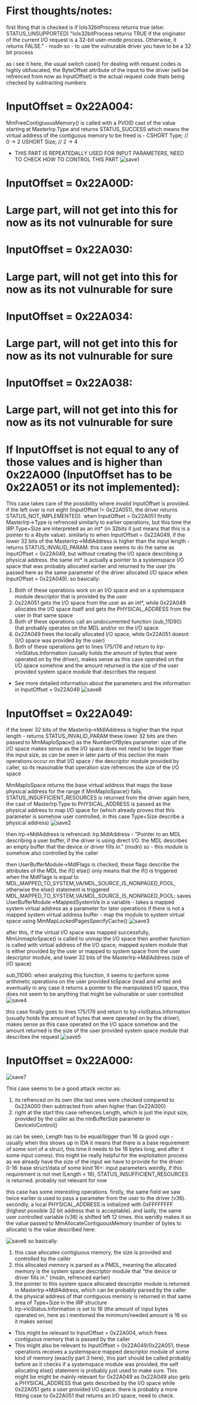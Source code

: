 # First thoughts/notes:
first thing that is checked is if IoIs32bitProcess returns true (else: STATUS_UNSUPPORTED)
"IoIs32bitProcess returns TRUE if the originator of the current I/O request is a 32-bit user-mode process.
 Otherwise, it returns FALSE." - msdn
so - to use the vulnurable driver you have to be a 32 bit process

as i see it here, the usual switch case() for dealing with request codes is highly obfuscated, the ByteOffset
attribute of the input to the driver (will be refrenced from now as InputOffset) is the actual request code thats being checked by
subtracting numbers

# InputOffset = 0x22A004:
MmFreeContigiuousMemory() is called with a PVOID cast of the value starting at MasterIrp.Type and returns STATUS_SUCCESS
which means the virtual address of the contiguous memory to be freed is -
CSHORT                    Type;  // 0 -> 2
USHORT                    Size;  // 2 -> 4
 * THIS PART IS REPEATEDALLY USED FOR INPUT PARAMETERS, NEED TO CHECK HOW TO CONTROL THIS PART
![save1](https://github.com/shaygitub/VulnDrivers/assets/122000611/f59fcc6c-9887-4801-8cad-9f8f130bbf83)


# InputOffset = 0x22A00D:
# Large part, will not get into this for now as its not vulnurable for sure

# InputOffset = 0x22A030:
# Large part, will not get into this for now as its not vulnurable for sure

# InputOffset = 0x22A034:
# Large part, will not get into this for now as its not vulnurable for sure

# InputOffset = 0x22A038:
# Large part, will not get into this for now as its not vulnurable for sure

# If InputOffset is not equal to any of those values and is higher than 0x22A000 (InputOffset has to be 0x22A051 or its not implemented):
This case takes care of the possibility where invalid InputOffset is provided. if the left over is not eight (InputOffset != 0x22A051),
the driver returns STATUS_NOT_IMPLEMENTED). when InputOffset = 0x22A051 firstly MasterIrp->Type is refrenced similarly to earlier operations,
but this time the IRP.Type+Size are interpreted as an int* (in 32bits it just means that this is a pointer to a 4byte value).
similarly to when InputOffset = 0x22A049, if the lower 32 bits of the MasterIrp->MdlAddress is higher than the input length - returns STATUS_INVALID_PARAM.
this case seems to do the same as InputOffset = 0x22A049, but without creating the I/O space describing a physical address. the same int* is actually
a pointer to a systemspace I/O space that was probably allocated earlier and returned to the user (its passed here as the same parameter of the driver allocated I/O space
when InputOffset = 0x22A049).
so basically:
1) Both of these operations work on an I/O space and on a systemspace module descriptor that is provided by the user
2) 0x22A051 gets the I/O space from the user as an int*, while 0x22A049 allocates the I/O space itself and gets the PHYSICAL_ADDRESS from the user in that same space
3) Both of these operations call an undocumented function (sub_11D90) that probably operates on the MDL and/or on the I/O space
4) 0x22A049 frees the locally allocated I/O space, while 0x22A051 doesnt (I/O space was provided by the user)
5) Both of these operations get to lines 175/176 and return to Irp->IoStatus.Information (usually holds the amount of bytes that were operated
on by the driver), makes sense as this case operated on the I/O space somehow and the amount returned is the size of the user provided
system space module that describes the request
* See more detailed information about the parameters and the information in InputOffset = 0x22A049
![save8](https://github.com/shaygitub/VulnDrivers/assets/122000611/9e92569a-e0ad-4870-9786-b23d9320d827)


# InputOffset = 0x22A049:
if the lower 32 bits of the MasterIrp->MdlAddress is higher than the input length - returns STATUS_INVALID_PARAM
these lower 32 bits are then passed to MmMapIoSpace() as the NumberOfBytes parameter: size of the I/O space
makes sense as the I/O space does not need to be bigger than the input size, as can be seen in later parts of this section
the main operations occur on that I/O space / the descriptor module provided by caller, so its reasonable that operation size
refrences the size of the I/O space

MmMapIoSpace returns the base virtual address that maps the base physical address for the range
if MmMapIoSpace() fails, STATUS_INSUFFICIENT_RESOURCES is returned from the driver
again here, the cast of MasterIrp.Type to PHYSICAL_ADDRESS is passed as the physical address to map I/O space for (which
already proves that this parameter is somehow user controlled, in this case Type+Size describe a physical address)
![save2](https://github.com/shaygitub/VulnDrivers/assets/122000611/44a45ef8-daee-4da4-bee5-40024f32df41)


then Irp->MdlAddress is refrenced:
Irp.MdlAddress - "Pointer to an MDL describing a user buffer, if the driver is using direct I/O.
the MDL describes an empty buffer that the device or driver fills in." (msdn)
so - this module is somehow also controlled by the caller

then UserBufferModule->MdlFlags is checked, these flags describe the attributes of the MDL
the if() else() only means that the if() is triggered when the MdlFlags is equal to MDL_MAPPED_TO_SYSTEM_VA/MDL_SOURCE_IS_NONPAGED_POOL,
otherwise the else() statement is triggered
MDL_MAPPED_TO_SYSTEM_VA/MDL_SOURCE_IS_NONPAGED_POOL:
saves UserBufferModule->MappedSystemVa in a variable - takes a mapped system virtual address as a parameter for later operations
if there is not a mapped system virtual address buffer - map the module to system virtual space using MmMapLockedPagesSpecifyCache()
![save3](https://github.com/shaygitub/VulnDrivers/assets/122000611/b1ffea48-b598-4fb9-ba65-f5c904dad334)


after this, if the virtual I/O space was mapped successfully, MmUnmapIoSpace() is called to unmap the I/O space
then another function is called with virtual address of the I/O space, mapped system module that is either provided by the user or
mapped to system space from the user descriptor module, and lower 32 bits of the MasterIrp->MdlAddress (size of I/O space)

sub_11D90:
when analyzing this function, it seems to perform some arithmetic operations on the user provided IoSpace (read and write) and eventually
in any case it returns a pointer to the manipulated I/O space, this does not seem to be anything that might be vulnurable or user controlled
![save4](https://github.com/shaygitub/VulnDrivers/assets/122000611/8cd9a471-98df-4ab4-981e-2a949b3d96a8)


this case finally goes to lines 175/176 and return to Irp->IoStatus.Information (usually holds the amount of bytes that were operated
on by the driver), makes sense as this case operated on the I/O space somehow and the amount returned is the size of the user provided
system space module that describes the request
![save5](https://github.com/shaygitub/VulnDrivers/assets/122000611/02b93f7d-231e-4ccb-9f10-daa5a620d6a7)


# InputOffset = 0x22A000:
![save7](https://github.com/shaygitub/VulnDrivers/assets/122000611/629a1206-5682-401d-8942-9ef7425ad16b)

This case seems to be a good attack vector as:
1) its refrenced on its own (the last ones were checked compared to 0x22A000 then subtracted from when higher than 0x22A000)
2) right at the start this case refrences Length, which is just the input size, provided by the caller as the nInBufferSize parameter in DeviceIoControl()

as can be seen, Length has to be equal/bigger than 16 (a good sign - usually when this shows up in IDA it means that there is a base requirement
of some sort of a struct, this time it needs to be 16 bytes long, and after it some input comes). this might be really helpful for the exploitation process
as we already have the size of the input we have to provide for the driver:
0-16: base struct/data of some kind
16+: input parameters
weirdly, if this requirement is not met (Length < 16), STATUS_INSUFFICIENT_RESOURCES is returned. probably not relevant for now

this case has some interesting operations. firstly, the same field we saw twice earlier is used to pass a parameter from the user to the driver (v36). secondly,
a local PHYSICAL_ADDRESS is initialized with 0xFFFFFFFF (highest possible 32 bit address that is acceptable). and lastly, the same user controlled
variable (v36) is shifted left 12 times. this weridly makes it so the value passed to MmAllocateContiguousMemory (number of bytes to allocate) is the value described here:

![save6](https://github.com/shaygitub/VulnDrivers/assets/122000611/0f1d5962-c5a5-47ed-ade7-c925aabd805f)
so basically:
1) this case allocates contigiuous memory, the size is provided and controlled by the caller
2) this allocated memory is parsed as a PMDL, meaning the allocated memory is the system space descriptor module that "the device or driver fills in." (msdn, refrenced earlier)
3) the pointer to this system space allocated descriptor module is returned in MasterIrp->MdlAddress, which can be probably parsed by the caller
4) the physical address of that contiguous memory is returned in that same area of Type+Size in the IRP structure
5) Irp->IoStatus.Information is set to 16 (the amount of input bytes operated on, here as i mentioned the minimum/needed amount is 16 so it makes sense)

* This might be relevant to InputOffset = 0x22A004, which frees contiguous memory that is passed by the caller
* This might also be relevant to InputOffset = 0x22A049/0x22A051, these operations receives a systemspace mapped descriptor module of some
  kind of memory (exactly part 3 here), this part should be called probably before as it checks if a systemspace module was provided, the self allocating else() statement is probably
  just used to make sure. This might be might be mainly relevant for 0x22A049 as 0x22A049 also gets a PHYSICAL_ADDRESS that gets described by the I/O space while 0x22A051 gets a user
  provided I/O space. there is probably a more fitting case to 0x22A051 that returns an I/O space, need to check.
